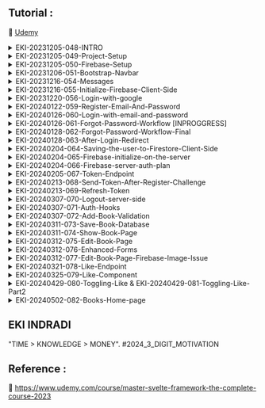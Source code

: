 ## Tutorial : 

:link: [Udemy](https://www.udemy.com/course/master-svelte-framework-the-complete-course-2023)


<details>
  <summary>EKI-20231205-048-INTRO</summary>

```sh

# ex :
# https://booklovers-theta.vercel.app/
# usr : ekitest@mail.com
# pas : ekitest1@mail.com

```

</details>

<details>
  <summary>EKI-20231205-049-Project-Setup</summary>

```sh
cd eki-rnd-svelte-sveltekit-2023-part-2
npm create svelte@latest booklovers

Which Svelte app template?
- Sekelton project

Add type checking with TypeScript?
- Yes, using Javascript with JSDoc comments

Select additional options (use arrow keys/space bar)

│  ◻ Add ESLint for code linting
│  ◼ Add Prettier for code formatting
│  ◻ Add Playwright for browser testing
│  ◻ Add Vitest for unit testing
│  ◻ Try out Svelte 5 beta

cd booklovers
npm install
npm run dev -- --open

```

</details>


<details>
  <summary>EKI-20231205-050-Firebase-Setup</summary>

```sh

firebase.google.com -> go to console -> create project 
-> "booklovers" 
-> Enable Google Analytics for this project ->
-> Configure Google Analytics -> Analytics location -> "indonesia"
-> use the default setting for sharing Google Analytics data
-> accept

Authentication -> Get Started 
-> Sign-in method
-> Native providers 
-> Email/Password -> Enable
-> Email/Password -> Email link (passwordless sign-in) -> Disable

Authentication ->
-> Add new provider
-> Additional providers
-> Google -> Enable
-> "SECRET DETAIL IN NOTEPAD"

Build -> Firestore Database
-> Create Database
-> Database ID : (default)
-> Location : asia-southeast2 (Jakarta)
-> Start in production mode

Build -> Storage
-> Start in production mode
-> Cloud Storage location : asia-southeast2
-> Done

Project Overview -> Project settings
-> Service accounts
-> Firebase Admin SDK
-> Admin SDK configuration snippet : Nodejs
-> Copy code paste to notepad  (save)
-> Generate new private key [json]  (save)

Project Overview -> Project settings
-> Service accounts
-> Firebase Admin SDK
-> Manage service account permission (untuk melihat account)

after Generate new private key (json) copy to /booklovers/src/lib/firebase/firebase-secrets.server.json

add .gitignore
src/lib/firebase/firebase-secrets.server.json

```

</details>


<details>
  <summary>EKI-20231206-051-Bootstrap-Navbar</summary>

```sh

npm i -D bootstrap@v5.3.2

```

Nav.svelte
```svelte
copy from 
<!-- https://github.com/phptuts/booklovers -->
<!-- https://pastebin.com/raw/04na96qx -->
```

</details>

<details>
  <summary>EKI-20231216-054-Messages</summary>

```sh
# https://github.com/phptuts/booklovers

# Message Store (copy html)

```

</details>


<details>
  <summary>EKI-20231216-055-Initialize-Firebase-Client-Side</summary>

```sh
-> https://console.firebase.google.com/ 
-> booklovers 
-> click </> (web) 
-> Add Firebase to your web app -> Register app -> 
-> uncheck [Also set up Firebase Hosting for this app]
-> Register app
-> Add Firebase SDK
-> use npm -> npm install firebase

```


copy
```js

const firebaseConfig = {
  apiKey: "xxxxxxxxxxxxxxxxxxxxxxxx",
  authDomain: "xxxxxxxxxxxxxxxxxxxxxxxx",
  projectId: "xxxxxxxxxxxxxxxxxxxxxxxx",
  storageBucket: "xxxxxxxxxxxxxxxxxxxxxxxx",
  messagingSenderId: "xxxxxxxxxxxxxxxxxxxxxxxx",
  appId: "xxxxxxxxxxxxxxxxxxxxxxxx",
  measurementId: "xxxxxxxxxxxxxxxxxxxxxxxx"
};


// copy to booklovers\src\lib\firebase\firebase.client.js

```

copy https://github.com/phptuts/booklovers (Firebase Initialize) to .env

.env
```sh
# update env from js code

PUBLIC_API_KEY=
PUBLIC_AUTH_DOMAIN=
PUBLIC_PROJECT_ID=
PUBLIC_STORAGE_BUCKET=
PUBLIC_MESSAGING_SENDER_ID=
PUBLIC_API_ID=
PUBLIC_MEASUREMENT_ID=
PUBLIC_ERROR_MESSAGE="There was an error, please contact support."

# booklovers\src\lib\firebase\firebase.client.js  update code & npm run dev ,  f12
```


install firebase depedency
```sh
npm i firebase -D

update code firebase.client.js
# booklovers\src\lib\firebase.client.js

```


</details>




<details>
  <summary>EKI-20231220-056-Login-with-google</summary>

```sh

# booklovers\src\lib\components\Auth\LoginWithGoogle.svelte
# booklovers\src\lib\firebase\auth.client.js
# booklovers\src\routes\login\+page.svelte


# FOR CHECK USER LOGIN ACCOUNT (USER UID)
# GO TO
# https://console.firebase.google.com/
#
# -> Booklover -> Authentication 



```

</details>


<details>
  <summary>EKI-20240122-059-Register-Email-And-Password</summary>

```sh

# https://github.com/phptuts/booklovers

# Auth Form https://pastebin.com/raw/VkcLcTVG

create file booklovers\src\lib\components\Auth\AuthForm.svelte


https://console.firebase.google.com/ -> Booklovers -> Authentication -> copy email exist
-> Email paste to ->  -> http://localhost:5173/signup


ERROR HANDLE WITH REDIRECT + NOTIF :

      # booklovers\src\lib\components\Auth\LoginWithGoogle.svelte
			await goto('/'); // fix success login redirect
			return;

      # booklovers\src\routes\signup\+page.svelte
      await goto('/login'); // fix success register redirect login
			return;

      # booklovers\src\routes\signup\+page.svelte
      iff (e.code === 'auth/email-already-in-use') {
				messagesStore.showError('You Have already registered, please log in.');
				await goto('/login');
				return;
			}

			if (e.code === 'auth/weak-password') {
				messagesStore.showError('weak password!, please try again');
				await goto('/signup');
				return;
			}

			if (e.code === 'auth/missing-password') {
				messagesStore.showError('missing password, please try again');
				await goto('/signup');
				return;
			}

			con


```

</details>



<details>
  <summary>EKI-20240126-060-Login-with-email-and-password</summary>

```sh
# https://console.firebase.google.com

# check register/login user pass

```

</details>


<details>
  <summary>EKI-20240126-061-Forgot-Password-Workflow [INPROGGRESS]</summary>

```sh

# http://localhost:5173/forgo-password


# console.log(firebaseConfig) // API KEY ISSUE FOR FORGOT PASSWORD
# https://stackoverflow.com/questions/64343788/firebase-email-link-authentication-leads-to-a-page-that-says-error-encountered
# https://booklovers-1ca99.firebaseapp.com/__/auth/action?mode=resetPassword&oobCode=XWEDWsatBq1iLg4pzGvaouACwSRjt0t5R0OaQgL6BlEAAAGNRT6bsQ&apiKey=&lang=en
# perlu makesure https://console.firebase.google.com -> Auth -> Templates
# expetation : https://test-auth-79dae.firebaseapp.com/__/auth/action?apiKey={yourApiKey}&oobCode={obbCode}&continueUrl={urlParameter}&lang=en
   

```

</details>




<details>
  <summary>EKI-20240128-062-Forgot-Password-Workflow-Final</summary>


FIREBASE - FORGOT PASSWORD - Error encounter, The selected page mode is invalid.

![Screenshot](1_firebase_forgot_password_error_encountered.png)

FIREBASE - FORGOT PASSWORD - Error encounter bug fix

![Screenshot](2_firebase_forgot_password_fix_error_encountered.png)

FIREBASE - FORGOT PASSWORD

![Screenshot](3_firebase_forgot_password_fix_error_encountered_solved.png)


```sh

for customize template  :

firebase console -> authentication -> template -> reset password

```

</details>



<details>
  <summary>EKI-20240128-063-After-Login-Redirect</summary>

```sh

example test custom redirect url : 

- http://localhost:5173/login?redirect=/add -> login with google -> http://localhost:5173/add

example test  default : 

- http://localhost:5173/login -> login with google -> http://localhost:5173

```


</details>


<details>
  <summary>EKI-20240204-064-Saving-the-user-to-Firestore-Client-Side</summary>

```sh

firebase console -> booklovers -> Authentication -> Firestore Database -> Rule

```

default rule
```js

rules_version = '2';

service cloud.firestore {
  match /databases/{database}/documents {
    match /{document=**} {
      allow read, write: if false;
    }
  }
}

```

edit & publish
```js
rules_version = '2';

service cloud.firestore {
  match /databases/{database}/documents {
    match /users/{userId}{
      allow read, write: if request.auth != null && request.auth.uid == userId;
    }
  
    match /{document=**} {
      allow read, write: if false;
    }
  }
}
```

login with google

check after login
```sh

firebase console -> booklovers -> Authentication -> Firestore Database -> Data

```


</details>

<details>
  <summary>EKI-20240204-065-Firebase-initialize-on-the-server</summary>

```sh

npm i firebase-admin -D

```

</details>



<details>
  <summary>EKI-20240204-066-Firebase-server-auth-plan</summary>

![firebase_auth](4_firebase_authentication_serverside.png)

</details>



<details>
  <summary>EKI-20240205-067-Token-Endpoint</summary>


A. how to decrypt/decode firebase token

```sh

1. get token

booklovers\src\routes\+page.svelte

```


```html

<script>
	import { onMount } from 'svelte';
	import { getAuth } from 'firebase/auth';
	// export let data;

	onMount(async () => {
		const token = await getAuth().currentUser?.getIdToken(true);
        console.log(token,'jwt')
	});
</script>


<!-- <h1>Num of users: {data.count}</h1> -->

```


```sh

2. browser f12 console

copy token

3. go https://jwt.io/

decrypt 

algo : SHA256

paste token

```


B. TESTING API

1. download [postman](https://www.postman.com/)

2. test postman

```json
{
  "method" : "POST,
  "url" : "http://localhost:5173/token"
  "request" : {
    "token" : "<your_firebase_token>",
    "email" : "<your_email>"
  }
}

```


3.Success

![Screenshot](5_cookies_from_firebase_token_1.png)

![Screenshot](5_cookies_from_firebase_token_2.png)



</details>


<details>
  <summary>EKI-20240213-068-Send-Token-After-Register-Challenge</summary>

booklovers\src\lib\firebase\auth.client.js
```js

export async function sendJWTToken() {

    // NOTE : GET TOKEN firebase chrome F12 http://localhost:5173/token 
    // (login with google enable generate JWT token)

    const auth = getAuth()
    const user = auth.currentUser;
    if (!user) {
        return;
    }


    const token = await user.getIdToken(true);
    await fetch('/token', {
        method: 'POST',
        body: JSON.stringify({ token, email: user.email }),
    })
}

```

booklovers\src\lib\helpers\route.helper.js
```js

export async function afterLogin(url, userId) {
    const route = url.searchParams.get('redirect') || '/'
    await setUser(userId)
    await sendJWTToken();
    await goto(route);
}

```

```sh

google chrome F12 -> login with google -> network -> GET TOKEN http://localhost:5173/token (payload)


google chrome F12 -> login with google -> application -> cookies -> http://localhost:5173 -> jwt -> copy

go -> https://jwt.io/ -> RS256 -> paste

```

</details>


<details>
  <summary>EKI-20240213-069-Refresh-Token</summary>


booklovers\src\routes\+layout.svelte
```js

	import { onMount } from 'svelte';
	import { sendJWTToken } from '$lib/firebase/auth.client';

	let timerId;

	async function sendServerToken() {

		try {
			await sendJWTToken();
		} catch (error) {
			clearInterval(timerId);
			messagesStore.showError();
			console.log(error);
		}


		return () => {
			clearInterval(timerId);
		}
		
	}

	onMount(async () => {
		try {
			await sendServerToken();
			timerId = setInterval(async ()=> { // automatically refresh token every 5 second
				await sendServerToken();
			}, 1000 * 5 * 1)

		} catch (e) {
			console.log(e);
			messagesStore.showError();
		}
	});

```




```sh

google chrome F12 -> login with google -> network -> GET TOKEN http://localhost:5173/token (payload)


google chrome F12 -> login with google -> application -> cookies -> http://localhost:5173 -> jwt -> check token auto refresh every 5 second

```


booklovers\src\routes\+layout.svelte
```js

	onMount(async () => {
		try {
			await sendServerToken();
			timerId = setInterval(async ()=> { // automatically refresh token every 10 minutes
				await sendServerToken();
			}, 1000 * 10 * 60)

		} catch (e) {
			console.log(e);
			messagesStore.showError();
		}
	});

```


</details>


<details>
  <summary>EKI-20240307-070-Logout-server-side</summary>

akan hit api disvelte, http://localhost:5173/logout untuk delete cookies jwt (network application cookies)

```sh
booklovers\src\routes\logout\+server.js -- create api logout
booklovers\src\lib\firebase\auth.client.js -- export async function logout() 
```


</details>



<details>
  <summary>EKI-20240307-071-Auth-Hooks</summary>

berguna untuk : jika belum login dan membuka halaman lain, maka akan redierct ke halaman login, ketika login berhasil baru akan redirect ke halaman yang dituju seblumnya


```sh

booklovers\src\hooks.server.js

    const protectRoutes = [
        '/add',
        '/edit',
        '/profile',
    ]

    const guessRoutes = [
        '/login',
        '/signup',
        '/forgot-password',
    ]


```

example : 

```sh

http://localhost:5173/add
http://localhost:5173/login?redirect=/add

```


</details>


<details>
  <summary>EKI-20240307-072-Add-Book-Validation</summary>

Add Book Validation Part 1

```sh

https://github.com/phptuts/booklovers

Add Book Form Validation

https://pastebin.com/raw/G8502qBJ


booklovers\src\lib\components\Books\BookForm.svelte

booklovers\src\routes\add\+page.svelte



depedency for validation :
npm i yup -D    



yup documentation :

https://github.com/jquense/yup

https://yup-docs.vercel.app/docs/intro

booklovers\src\lib\validators\book.validator.js


```


Add Book Validation Part 2

```sh

booklovers\src\lib\validators\book.validator.js (schema.validate with error handle)

booklovers\src\routes\add\+page.server.js (validateBook)

booklovers\src\routes\add\+page.svelte (<BookForm {form}/>)

booklovers\src\lib\components\Books\BookForm.svelte (export form & value)


detail commit : 
https://github.com/phptuts/booklovers/commit/2380381bccbe195af8664b8ecdfe88060cb257d8

```

</details>



<details>
  <summary>EKI-20240311-073-Save-Book-Database</summary>

```sh

edit booklovers\src\lib\components\Books\BookForm.svelte

create booklovers\src\lib\firebase\database.server.js

edit booklovers\src\routes\add\+page.server.js

create booklovers\src\lib\firebase\firestorage.server.js

import { PUBLIC_STORAGE_BUCKET } from '$env/static/public'; // from booklovers\.env

booklovers\src\lib\firebase\firestorage.server.js

npm i uuid -D

---- troubleshoot

booklovers\src\lib\validators\book.validator.js << check value
booklovers\src\routes\add\+page.server.js

firebase console -> booklovers -> firebase database 


reference commit : https://github.com/phptuts/booklovers/commit/2c998217d85ef5ccb517a2745668fe6fdaa232e1

add book success url redirect to "http://localhost:5173/book/xxxxxx"


test image public

booklovers\src\routes\+page.svelte
<img src="https://storage.googleapis.com/booklovers-xxx.appspot.com/xxxx" >


image directory
firebase console -> booklovers -> storage

```

</details>

<details>
  <summary>EKI-20240311-074-Show-Book-Page</summary>

```sh

copy : 25 - Show Book page from https://github.com/phptuts/booklovers 

create booklovers\src\routes\book\[id]\+page.svelte

test http://localhost:5173/book/123

create booklovers\src\routes\book\[id]\+page.server.js

test http://localhost:5173/book/9FSN5C9aXhZYlvROer1S

test http://localhost:5173/book/123 -> 404


```


</details>

<details>
  <summary>EKI-20240312-075-Edit-Book-Page</summary>


```sh

create booklovers\src\routes\edit\[id]\+page.server.js
create booklovers\src\routes\edit\[id]\+page.svelte
update booklovers\src\lib\components\Books\BookForm.svelte
update booklovers\src\lib\validators\book.validator.js
update booklovers\src\lib\firebase\firebase.server.js

```

</details>

<details>
  <summary>EKI-20240312-076-Enhanced-Forms</summary>


```sh

update booklovers\src\lib\components\Books\BookForm.svelte

```

</details>


<details>
  <summary>EKI-20240312-077-Edit-Book-Page-Firebase-Image-Issue</summary>


```sh

NOTE : URL NOT CHANGES, UPDATE IMAGE  ALREADY CHANGES, SVELTE IMAGE NOT RELOAD BECAUSE SAME URL

```

example fix : 

```html

 <img src="https://storage.googleapis.com/booklovers-1ca99.appspot.com/pajDUT2qB6dttq4aAA8G7W6VgM53%2F9mGztPMBQG9RvBicDNTd%2Fmain_picture?timestamp=9999999999" > 

 <img src="https://storage.googleapis.com/booklovers-1ca99.appspot.com/pajDUT2qB6dttq4aAA8G7W6VgM53%2F9mGztPMBQG9RvBicDNTd%2Fmain_picture" > 

```


</details>


<details>
  <summary>EKI-20240321-078-Like-Endpoint</summary>


```sh

update booklovers\src\routes\like\[id]\+server.js export async function GET

update booklovers\src\lib\firebase\database.server.js  toggleBookLike

firebase console -> firestore database -> copy 1 books id

update booklovers\src\routes\+page.svelte -> paste book id (for test like) 

# ---------- TEST
# NOTE : like test counter incerement/decrement 1/0 (test by refresh page http://localhost:5173/)
firebase console -> firestore database 
collection = books
{
  ...
  likes : 1 # ->> 0 or 1
  ...
}

collection = user
{
  ...
  bookIds : [  # ->> exist or not exist key []
    "sadasdas",
  ]
  ...
}

# ---------- /TEST
 

```


</details>


<details>
  <summary>EKI-20240325-079-Like-Component</summary>

```sh

https://github.com/phptuts/booklovers/commit/8e60266489d70a1b402ce9a2eeede66cdbb855b7

https://github.com/phptuts/booklovers (Like Component)

create booklovers\src\lib\components\Books\Like.svelte
update booklovers\src\lib\firebase\database.server.js getBook , getUser

-- makesure refresh page home for input

{
  user_id: 'xxxx',
  bookIds: [ 'xxxx' ]
}

update booklovers\src\routes\+page.svelte load
update booklovers\src\routes\book\[id]\+page.svelte book.linkedBook
update booklovers\src\lib\components\Books\Like.svelte

```

</details>


<details>
  <summary>EKI-20240429-080-Toggling-Like & EKI-20240429-081-Toggling-Like-Part2</summary>

```sh

update booklovers\src\lib\components\Books\Like.svelte
update booklovers\static\loading.gif
update booklovers\src\routes\book\[id]\+page.svelte

TEST URL : http://localhost:5173/book/9mGztPMBQG9RvBicDNTd

CLICK MENU TOGGLE : http://localhost:5173/like/9mGztPMBQG9RvBicDNTd


```

</details>


<details>
  <summary>EKI-20240502-082-Books-Home-page</summary>

```sh

booklovers\src\lib\firebase\database.server.js getBooks
booklovers\src\routes\+page.server.js load
booklovers\src\routes\+page.svelte script ul

```

</details>


## EKI INDRADI

"TIME > KNOWLEDGE > MONEY". #2024_3_DIGIT_MOTIVATION

## Reference : 

:link: https://www.udemy.com/course/master-svelte-framework-the-complete-course-2023


